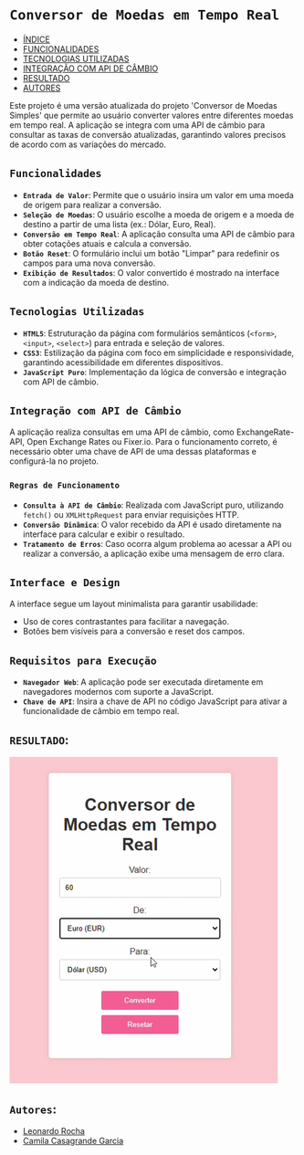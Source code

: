 # ``Conversor de Moedas em Tempo Real``

* [ÍNDICE](#índice)
* [FUNCIONALIDADES](#funcionalidades)
* [TECNOLOGIAS UTILIZADAS](#tecnologias-utilizadas)
* [INTEGRAÇÃO COM API DE CÂMBIO](#integração-com-api-de-câmbio)
* [RESULTADO](resultado)
* [AUTORES](#autores)

Este projeto é uma versão atualizada do projeto 'Conversor de Moedas Simples' que permite ao usuário converter valores entre diferentes moedas em tempo real. A aplicação se integra com uma API de câmbio para consultar as taxas de conversão atualizadas, garantindo valores precisos de acordo com as variações do mercado.

## ``Funcionalidades``

- **``Entrada de Valor``**: Permite que o usuário insira um valor em uma moeda de origem para realizar a conversão.
- **``Seleção de Moedas``**: O usuário escolhe a moeda de origem e a moeda de destino a partir de uma lista (ex.: Dólar, Euro, Real).
- **``Conversão em Tempo Real``**: A aplicação consulta uma API de câmbio para obter cotações atuais e calcula a conversão.
- **``Botão Reset``**: O formulário inclui um botão "Limpar" para redefinir os campos para uma nova conversão.
- **``Exibição de Resultados``**: O valor convertido é mostrado na interface com a indicação da moeda de destino.

## ``Tecnologias Utilizadas``

- **``HTML5``**: Estruturação da página com formulários semânticos (`<form>`, `<input>`, `<select>`) para entrada e seleção de valores.
- **``CSS3``**: Estilização da página com foco em simplicidade e responsividade, garantindo acessibilidade em diferentes dispositivos.
- **``JavaScript Puro``**: Implementação da lógica de conversão e integração com API de câmbio.

## ``Integração com API de Câmbio``

A aplicação realiza consultas em uma API de câmbio, como ExchangeRate-API, Open Exchange Rates ou Fixer.io. Para o funcionamento correto, é necessário obter uma chave de API de uma dessas plataformas e configurá-la no projeto.

### ``Regras de Funcionamento``

- **``Consulta à API de Câmbio``**: Realizada com JavaScript puro, utilizando `fetch()` ou `XMLHttpRequest` para enviar requisições HTTP.
- **``Conversão Dinâmica``**: O valor recebido da API é usado diretamente na interface para calcular e exibir o resultado.
- **``Tratamento de Erros``**: Caso ocorra algum problema ao acessar a API ou realizar a conversão, a aplicação exibe uma mensagem de erro clara.

## ``Interface e Design``

A interface segue um layout minimalista para garantir usabilidade:
- Uso de cores contrastantes para facilitar a navegação.
- Botões bem visíveis para a conversão e reset dos campos.

## ``Requisitos para Execução``

- **``Navegador Web``**: A aplicação pode ser executada diretamente em navegadores modernos com suporte a JavaScript.
- **``Chave de API``**: Insira a chave de API no código JavaScript para ativar a funcionalidade de câmbio em tempo real.

## ``RESULTADO``:
![](img/conversor2.gif)
## ``Autores``:
- [Leonardo Rocha](https://github.com/LeonardoRochaMarista/LeonardoRochaMarista)
- [Camila Casagrande Garcia](https://github.com/camilacasagrande)